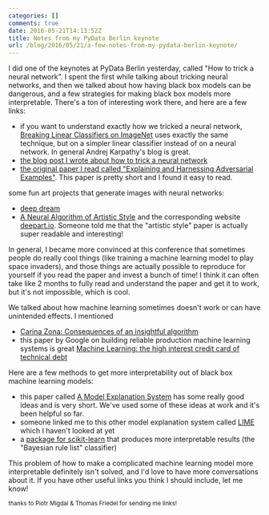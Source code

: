 ```yaml
---
categories: []
comments: true
date: 2016-05-21T14:13:52Z
title: Notes from my PyData Berlin keynote
url: /blog/2016/05/21/a-few-notes-from-my-pydata-berlin-keynote/
---
```


I did one of the keynotes at PyData Berlin yesterday, called "How to trick a neural network". I spent the first while talking about tricking neural networks, and then we talked about how having black box models can be dangerous, and a few strategies for making black box models more interpretable. There's a ton of interesting work there, and here are a few links:

* if you want to understand exactly how we tricked a neural network, [Breaking Linear Classifiers on ImageNet](http://karpathy.github.io/2015/03/30/breaking-convnets/) uses exactly the same technique, but on a simpler linear classifier instead of on a neural network. In general Andrej Karpathy's blog is great.
* [the blog post I wrote about how to trick a neural network](http://codewords.recurse.com/issues/five/why-do-neural-networks-think-a-panda-is-a-vulture)
* [the original paper I read called "Explaining and Harnessing Adversarial Examples"](http://arxiv.org/abs/1412.6572). This paper is pretty short and I found it easy to read.

some fun art projects that generate images with neural networks:

* [deep dream](http://deepdreamgenerator.com/)
* [A Neural Algorithm of Artistic Style](http://arxiv.org/abs/1508.06576) and the corresponding website [deepart.io](https://deepart.io/). Someone told me that the "artistic style" paper is actually super readable and interesting!

In general, I became more convinced at this conference that sometimes people do really cool things (like training a machine learning model to play space invaders), and those things are actually possible to reproduce for yourself if you read the paper and invest a bunch of time! I think it can often take like 2 months to fully read and understand the paper and get it to work, but it's not impossible, which is cool.

We talked about how machine learning sometimes doesn't work or can have unintended effects. I mentioned

* [Carina Zona: Consequences of an insightful algorithm](http://www.slideshare.net/cczona/consequences-of-an-insightful-algorithm)
* this paper by Google on building reliable production machine learning systems is great [Machine Learning: the high interest credit card of technical debt](http://research.google.com/pubs/pub43146.html)

Here are a few methods to get more interpretability out of black box machine learning models:

* this paper called [A Model Explanation System](http://www.blackboxworkshop.org/pdf/Turner2015_MES.pdf) has some really good ideas and is very short. We've used some of these ideas at work and it's been helpful so far.
* someone linked me to this other model explanation system called [LIME](http://homes.cs.washington.edu/~marcotcr/blog/lime/) which I haven't looked at yet
* a [package for scikit-learn](https://github.com/tmadl/sklearn-expertsys) that produces more interpretable results (the "Bayesian rule list" classifier)

This problem of how to make a complicated machine learning model more interpretable definitely isn't solved, and I'd love to have more conversations about it. If you have other useful links you think I should include, let me know!

<small> thanks to Piotr Migdal & Thomas Friedel for sending me links! </small>
